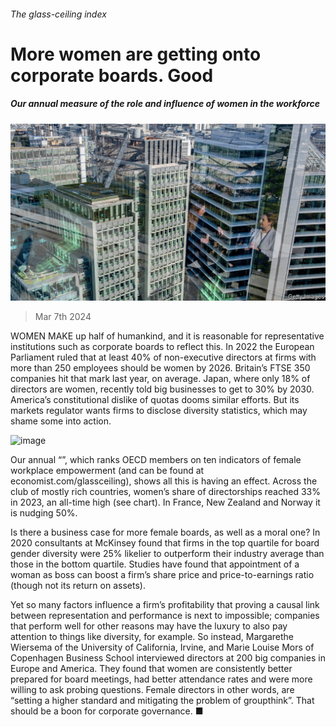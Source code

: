 ###### The glass-ceiling index

# More women are getting onto corporate boards. Good 

##### Our annual measure of the role and influence of women in the workforce 

![image](images/20240309_WBP506.jpg) 

> Mar 7th 2024 

WOMEN MAKE up half of humankind, and it is reasonable for representative institutions such as corporate boards to reflect this. In 2022 the European Parliament ruled that at least 40% of non-executive directors at firms with more than 250 employees should be women by 2026. Britain’s FTSE 350 companies hit that mark last year, on average. Japan, where only 18% of directors are women, recently told big businesses to get to 30% by 2030. America’s constitutional dislike of quotas dooms similar efforts. But its markets regulator wants firms to disclose diversity statistics, which may shame some into action. 

![image](images/20240309_EPC713.png) 


Our annual “”, which ranks OECD members on ten indicators of female workplace empowerment (and can be found at economist.com/glassceiling), shows all this is having an effect. Across the club of mostly rich countries, women’s share of directorships reached 33% in 2023, an all-time high (see chart). In France, New Zealand and Norway it is nudging 50%. 

Is there a business case for more female boards, as well as a moral one? In 2020 consultants at McKinsey found that firms in the top quartile for board gender diversity were 25% likelier to outperform their industry average than those in the bottom quartile. Studies have found that appointment of a woman as boss can boost a firm’s share price and price-to-earnings ratio (though not its return on assets).

Yet so many factors influence a firm’s profitability that proving a causal link between representation and performance is next to impossible; companies that perform well for other reasons may have the luxury to also pay attention to things like diversity, for example. So instead, Margarethe Wiersema of the University of California, Irvine, and Marie Louise Mors of Copenhagen Business School interviewed directors at 200 big companies in Europe and America. They found that women are consistently better prepared for board meetings, had better attendance rates and were more willing to ask probing questions. Female directors in other words, are “setting a higher standard and mitigating the problem of groupthink”. That should be a boon for corporate governance. ■


